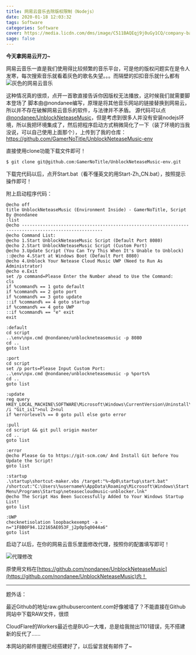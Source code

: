 ```yaml
---
title: 网易云音乐去除版权限制（Nodejs）
date: 2020-01-18 12:03:32
tags: Software
categories: Software
cover: https://media.licdn.com/dms/image/C511BAQEqj9j0uGy1CQ/company-background_10000/0?e=2159024400&v=beta&t=pcMFMvgFKed2EXmWHax_cuLfhFYJIrhqH0_eIgFg9nQ
sage: false
---
```


**今天拿网易云开刀~**

网易云音乐一直是我们使用得比较频繁的音乐平台，可是他的版权问题实在是令人发寒，每次搜索音乐就看着灰色的歌名失望。。。而隔壁的扣扣音乐就什么都有
![灰色的网易云音乐](https://f002.backblazeb2.com/file/GamerNoTitle-img/home/UnblockNeteaseMusic/CloudMusic-Gray.png)

这种情况真的很烦，点开一首歌直接告诉你因版权无法播放，这时候我们就需要脚本登场了
脚本由@nondanee编写，原理是将其他音乐网站的链接替换到网易云，所以并不存在破解网易云音乐的软件，与法律并不矛盾。
源代码可以点[@nondanee/UnblockNeteaseMusic](https://github.com/nondanee/UnblockNeteaseMusic)，但是考虑到很多人并没有安装nodejs环境，所以我把环境集成了，然后把程序启动方式稍微简化了一下（装了环境的当我没说，可以自己使用上面那个），上传到了我的仓库：https://github.com/GamerNoTitle/UnblockNeteaseMusic-env

直接使用clone功能下载文件即可！

```bash
$ git clone git@github.com:GamerNoTitle/UnblockNeteaseMusic-env.git
```

下载完代码以后，点开Start.bat（看不懂英文的用Start-Zh_CN.bat），按照提示操作即可！

附上启动程序代码：

```basic
@echo off
title UnblockNeteaseMusic (Environment Inside) - GamerNoTitle, Script By @nondanee
:list
@echo -----------------------------------------------------------------------------------------------------
@echo Command List:
@echo 1.Start UnblockNeteaseMusic Script (Default Port 8080)
@echo 2.Start UnblockNeteaseMusic Script (Custom Port)
@echo 3.Update Script (You Can Try This When It's Unable to Unblock)
::@echo 4.Start at Windows Boot (Default Port 8080)
@echo 4.Unblock Your Netease Cloud Music UWP (Need to Run As Administrator)
@echo e.Exit
set /p command=Please Enter the Number ahead to Use the Command: 
cls
if %command% == 1 goto default
if %command% == 2 goto port
if %command% == 3 goto update
::if %command% == 4 goto startup
if %command% == 4 goto UWP
::if %command% == "e" exit
exit

:default
cd script
..\env\npx.cmd @nondanee/unblockneteasemusic -p 8080
cd ..
goto list

:port
cd script
set /p ports=Please Input Custom Port: 
..\env\npx.cmd @nondanee/unblockneteasemusic -p %ports%
cd ..
goto list

:update
reg query HKEY_LOCAL_MACHINE\SOFTWARE\Microsoft\Windows\CurrentVersion\Uninstall\|find /i "Git_is1">nul 2>nul
if %errorlevel% == 0 goto pull else goto error

:pull
cd script && git pull origin master
cd ..
goto list

:error
@echo Please Go to https://git-scm.com/ And Install Git before You Update the Script!
goto list

:startup
.\startup\shortcut-maker.vbs /target:"%~dp0\startup\start.bat" /shortcut:"C:\Users\%username%\AppData\Roaming\Microsoft\Windows\Start Menu\Programs\Startup\neteasecloudmusic-unblocker.lnk"
@echo The Script Has Been Successfully Added to Your Windows Startup List!
goto list

:UWP
checknetisolation loopbackexempt -a -n="1F8B0F94.122165AE053F_j2p0p5q0044a6"
goto list
```

启动了以后，在你的网易云音乐里面修改代理，按照你的配置填写即可！

![代理修改](https://f002.backblazeb2.com/file/GamerNoTitle-img/home/UnblockNeteaseMusic/Proxy.png)



原使用文档在[https://github.com/nondanee/UnblockNeteaseMusic](https://github.com/nondanee/UnblockNeteaseMusic)内！



---

题外话：

最近Github的地址raw.githubusercontent.com好像被墙了？不能直接在Github网站中下载RAW文件，很烦

CloudFlare的Workers最近也是BUG一大堆，总是给我抛出1101错误，先不搭建新的反代了……

本网站的邮件提醒已经搭建好了，以后留言就有邮件了~